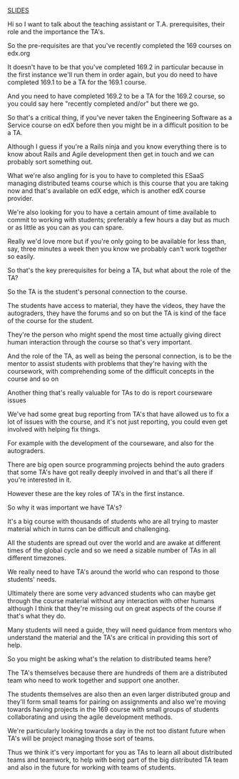 [SLIDES](https://docs.google.com/presentation/d/1axb0HsNho-8AxVXQunhJV06XyTaIH_YKwk7Ppg2wPlI/edit#slide=id.p16)

Hi so I want to talk about the teaching assistant or T.A. prerequisites, their role and the importance the TA's. 

So the pre-requisites are that you've recently completed the 169 courses on edx.org

It doesn't have to be that you've completed 169.2 in particular because in the first instance we'll run them in order again, but you do need to have completed 169.1 to be a TA for the 169.1 course.

And you need to have completed 169.2 to be a TA for the 169.2 course, so you could say here "recently completed and/or" but there we go.

So that's a critical thing, if you've never taken the Engineering Software as a Service course on edX before then you might be in a difficult position to be a TA.

Although I guess if you're a Rails ninja and you know everything there is to know about Rails and Agile development then get in touch and we can probably sort something out.

What we're also angling for is you to have to completed this ESaaS managing distributed teams course which is this course that you are taking now and that's available on edX edge, which is another edX course provider.

We're also looking for you to have a certain amount of time available to commit to working with students; preferably a few hours a day but as much or as little as you can as you can spare.

Really we'd love more but if you're only going to be available for less than, say, three minutes a week then you know we probably can't work together so easily.

So that's the key prerequisites for being a TA, but what about the role of the TA?

So the TA is the student's personal connection to the course.

The students have access to material, they have the videos, they have the autograders, they have the forums and so on but the TA is kind of the face of the course for the student. 

They're the person who might spend the most time actually giving direct human interaction  through the course so that's very important.

And the role of the TA, as well as being the personal connection, is to be the mentor to assist students with problems that they're having with the coursework, with comprehending some of the difficult concepts in the course and so on 

Another thing that's really valuable for TAs to do is report courseware issues 

We've had some great bug reporting from TA's that have allowed us to fix a lot of issues  with the course, and it's not just reporting, you could even get involved with helping fix things.

For example with the development of the courseware, and also for the autograders. 

There are big open source programming projects behind the auto graders that some TA's have  got really deeply involved in and that's all there if you're interested in it.

However these are the key roles of TA's in the first instance.

So why it was important we have TA's?

It's a big course with thousands of students who are all trying to master material which in turns can be difficult and challenging.

All the students are spread out over the world and are awake at different times of the global cycle and so we need a sizable number of TAs in all different timezones.

We really need to have TA's around the world who can respond to those students' needs. 

Ultimately there are some very advanced students who can maybe get through the course material without any interaction with other humans although I think that they're missing out on great aspects of the course if that's what they do.

Many students will need a guide, they will need guidance from mentors who understand the material and the TA's are critical in providing this sort of help.

So you might be asking what's the relation to distributed teams here?

The TA's themselves because there are hundreds of them are a distributed team who need to work together and support one another.

The students themselves are also then an even larger distributed group and they'll form small teams for pairing on assignments and also we're moving towards having projects in the 169 course with small groups of students collaborating and using the agile development methods.

We're particularly looking towards a day in the not too distant future when TA's will be project managing those sort of teams.

Thus we think it's very important for you as TAs to learn all about distributed teams and teamwork, to help with being part of the big distributed TA team and also in the future for working with teams of students.
